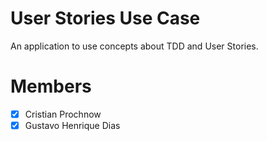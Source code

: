 # User Stories Use Case
An application to use concepts about TDD and User Stories.

# Members

- [x] Cristian Prochnow
- [x] Gustavo Henrique Dias
